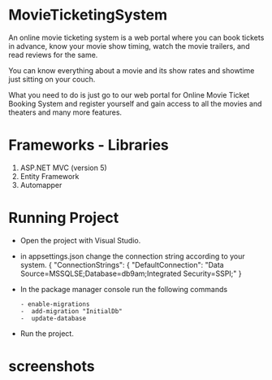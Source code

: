 
# MovieTicketingSystem

An online movie ticketing system is a web portal where you can book tickets in advance, know your movie show timing, watch the movie trailers, and read reviews for the same.

You can know everything about a movie and its show rates and showtime just sitting on your couch.

What you need to do is just go to our web portal for Online Movie Ticket Booking System and register yourself and gain access to all the movies and theaters and many more features.

# Frameworks - Libraries

1. ASP.NET MVC (version 5)
2. Entity Framework
3. Automapper

# Running Project

- Open the project with Visual Studio.
- in appsettings.json change the connection string according to your system.
{
  "ConnectionStrings": {
    "DefaultConnection": "Data Source=MSSQLSE;Database=db9am;Integrated Security=SSPI;"
}
- In the package manager console run the following commands 
    ```
    - enable-migrations
    -  add-migration "InitialDb"
    -  update-database
   ```

- Run the project.

# screenshots






